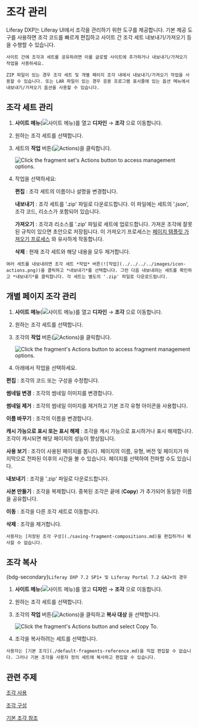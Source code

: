 # 조각 관리

Liferay DXP는 Liferay UI에서 조각을 관리하기 위한 도구를 제공합니다. 기본 제공 도구를 사용하면 조각 코드를 빠르게 편집하고 사이트 간 조각 세트 내보내기/가져오기 등을 수행할 수 있습니다.

```{tip}
사이트 간에 조각과 세트를 공유하려면 이를 글로벌 사이트에 추가하거나 내보내기/가져오기 작업을 사용하세요.

ZIP 파일이 있는 경우 조각 세트 및 개별 페이지 조각 내에서 내보내기/가져오기 작업을 사용할 수 있습니다. 또는 LAR 파일이 있는 경우 응용 프로그램 표시줄에 있는 옵션 메뉴에서 내보내기/가져오기 옵션을 사용할 수 있습니다.
```

## 조각 세트 관리

1. **사이트 메뉴**(![사이트 메뉴](../../../../images/icon-product-menu.png))를 열고 **디자인** &rarr; **조각** 으로 이동합니다.

1. 원하는 조각 세트를 선택합니다.

1. 세트의 **작업** 버튼(![Actions](../../../../images/icon-actions.png))을 클릭합니다.

   ![Click the fragment set's Actions button to access management options.](./managing-fragments/images/01.png)

1. 작업을 선택하세요:

   **편집** : 조각 세트의 이름이나 설명을 변경합니다.

   **내보내기** : 조각 세트를 '.zip' 파일로 다운로드합니다. 이 파일에는 세트의 '.json', 조각 코드, 리소스가 포함되어 있습니다.

   **가져오기** : 조각과 리소스를 '.zip' 파일로 세트에 업로드합니다. 가져온 조각에 잘못된 규칙이 있으면 초안으로 저장됩니다. 이 가져오기 프로세스는 [페이지 템플릿 가져오기 프로세스](../../adding-pages/exporting-and-importing-page-templates.md#importing-a-page-template) 와 유사하게 작동합니다.

   **삭제** : 현재 조각 세트와 해당 내용을 모두 제거합니다.

```{tip}
여러 세트를 내보내려면 조각 세트 *작업* 버튼(![작업](../../../../images/icon-actions.png))을 클릭하고 *내보내기*를 선택합니다. 그런 다음 내보내려는 세트를 확인하고 *내보내기*를 클릭합니다. 각 세트는 별도의 '.zip' 파일로 다운로드됩니다.
```

## 개별 페이지 조각 관리

1. **사이트 메뉴**(![사이트 메뉴](../../../../images/icon-product-menu.png))를 열고 **디자인** &rarr; **조각** 으로 이동합니다.

1. 원하는 조각 세트를 선택합니다.

1. 조각의 **작업** 버튼(![Actions](../../../../images/icon-actions.png))을 클릭합니다.

   ![Click the fragment's Actions button to access fragment management options.](./managing-fragments/images/02.png)

1. 아래에서 작업을 선택하세요.

**편집** : 조각의 코드 또는 구성을 수정합니다.

**썸네일 변경** : 조각의 썸네일 이미지를 변경합니다.

**썸네일 제거** : 조각의 썸네일 이미지를 제거하고 기본 조각 유형 아이콘을 사용합니다.

**이름 바꾸기** : 조각의 이름을 변경합니다.

**캐시 가능으로 표시 또는 표시 해제** : 조각을 캐시 가능으로 표시하거나 표시 해제합니다. 조각이 캐시되면 해당 페이지의 성능이 향상됩니다.

**사용 보기** : 조각이 사용된 페이지를 봅니다. 페이지의 이름, 유형, 버전 및 페이지가 마지막으로 전파된 이후의 시간을 볼 수 있습니다. 페이지를 선택하여 전파할 수도 있습니다.

**내보내기** : 조각을 '.zip' 파일로 다운로드합니다.

**사본 만들기** : 조각을 복제합니다. 중복된 조각은 끝에 (**Copy**) 가 추가되어 동일한 이름을 공유합니다.

**이동** : 조각을 다른 조각 세트로 이동합니다.

**삭제** : 조각을 제거합니다.

```{important}
사용자는 [저장된 조각 구성](./saving-fragment-compositions.md)을 편집하거나 복사할 수 없습니다.
```

## 조각 복사

{bdg-secondary}`Liferay DXP 7.2 SP1+ 및 Liferay Portal 7.2 GA2+의 경우`

1. **사이트 메뉴**(![사이트 메뉴](../../../../images/icon-product-menu.png))를 열고 **디자인** &rarr; **조각** 으로 이동합니다.

1. 원하는 조각 세트를 선택합니다.

1. 조각의 **작업** 버튼(![Actions](../../../../images/icon-actions.png))을 클릭하고 **복사 대상** 을 선택합니다.

   ![Click the fragment's Actions button and select Copy To.](./managing-fragments/images/03.png)

1. 조각을 복사하려는 세트를 선택합니다.

```{tip}
사용자는 [기본 조각](./default-fragments-reference.md)을 직접 편집할 수 없습니다. 그러나 기본 조각을 사용자 정의 세트에 복사하고 편집할 수 있습니다.
```

## 관련 주제

[조각 사용](../using-fragments.md)

[조각 구성](./configuring-fragments.md)

[기본 조각 참조](./default-fragments-reference.md)
